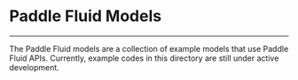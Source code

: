 # Paddle Fluid Models

---

The Paddle Fluid models are a collection of example models that use Paddle Fluid APIs. Currently, example codes in this directory are still under active development.
